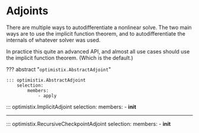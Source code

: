 # Adjoints

There are multiple ways to autodifferentiate a nonlinear solve. The two main ways are to use the implicit function theorem, and to autodifferentiate the internals of whatever solver was used.

In practice this quite an advanced API, and almost all use cases should use the implicit function theorem. (Which is the default.)

??? abstract "`optimistix.AbstractAdjoint`"

    ::: optimistix.AbstractAdjoint
        selection:
            members:
                - apply

::: optimistix.ImplicitAdjoint
    selection:
        members:
            - __init__

---

::: optimistix.RecursiveCheckpointAdjoint
    selection:
        members:
            - __init__
